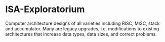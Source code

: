 # ISA-Exploratorium
Computer architecture designs of all varieties including RISC, MISC, stack and accumulator.  Many are legacy upgrades, i.e. modifications to existing architectures that increase data types, data sizes, and correct problems.
